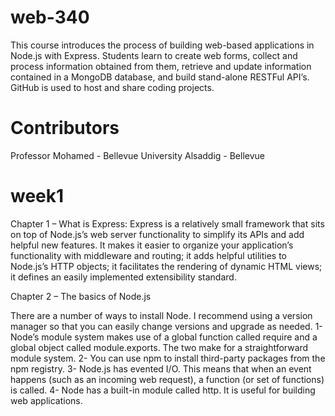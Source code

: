﻿# web-340
This course introduces the process of building web-based applications in Node.js with Express. Students learn to create web forms, collect and process information obtained from them, retrieve and update information contained in a MongoDB database, and build stand-alone RESTFul API’s. GitHub is used to host and share coding projects.

# Contributors

Professor Mohamed - Bellevue University Alsaddig - Bellevue


# week1
Chapter 1 – What is Express:
Express is a relatively small framework that sits on top of Node.js’s web server functionality
to simplify its APIs and add helpful new features. It makes it easier to organize
your application’s functionality with middleware and routing; it adds helpful
utilities to Node.js’s HTTP objects; it facilitates the rendering of dynamic HTML views;
it defines an easily implemented extensibility standard.

Chapter 2 – The basics of Node.js

There are a number of ways to install Node. I recommend using a version manager
so that you can easily change versions and upgrade as needed.
1-  Node’s module system makes use of a global function called require and a
global object called module.exports. The two make for a straightforward module
system.
2-  You can use npm to install third-party packages from the npm registry.
3-  Node.js has evented I/O. This means that when an event happens (such as an
incoming web request), a function (or set of functions) is called.
4-  Node has a built-in module called http. It is useful for building web applications.